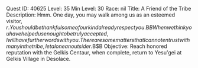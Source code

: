 Quest ID: 40625
Level: 35
Min Level: 30
Race: nil
Title: A Friend of the Tribe
Description: Hmm. One day, you may walk among us as an esteemed visitor, $r. You should be thankful some of our kind already respect you.$B$BWhen we think you have helped us enough to be truly accepted, I will have further words with you. There are some matters that I cannot entrust with many in the tribe, let alone an outsider.$B$B<He continues rambling quietly to himself for some time after his business with you is finished.>
Objective: Reach honored reputation with the Gelkis Centaur, when complete, return to Yesu'gei at Gelkis Village in Desolace.
